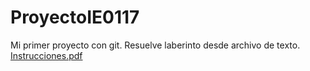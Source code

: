 # ProyectoIE0117
Mi primer proyecto con git. Resuelve laberinto desde archivo de texto.
[Instrucciones.pdf](https://github.com/maycolsaenz/ProyectoIE0117/files/9024908/Instrucciones.pdf)
